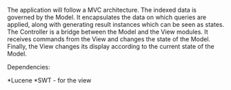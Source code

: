 The application will follow a MVC architecture.  The indexed data is governed by the Model.  It encapsulates the
data on which queries are applied, along with generating result instances which can be seen as states.  The 
Controller is a bridge between the Model and the View modules.  It receives commands from the View and changes 
the state of the Model.  Finally, the View changes its display according to the current state of the Model. 

Dependencies:  

*Lucene
*SWT - for the view 
